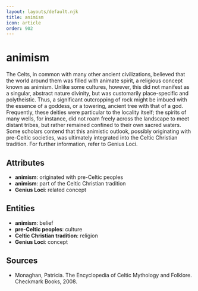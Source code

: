 ```yaml
---
layout: layouts/default.njk
title: animism
icon: article
order: 902
---
```

# animism

The Celts, in common with many other ancient civilizations, believed that the world around them was filled with animate spirit, a religious concept known as animism. Unlike some cultures, however, this did not manifest as a singular, abstract nature divinity, but was customarily place-specific and polytheistic. Thus, a significant outcropping of rock might be imbued with the essence of a goddess, or a towering, ancient tree with that of a god. Frequently, these deities were particular to the locality itself; the spirits of many wells, for instance, did not roam freely across the landscape to meet distant tribes, but rather remained confined to their own sacred waters. Some scholars contend that this animistic outlook, possibly originating with pre-Celtic societies, was ultimately integrated into the Celtic Christian tradition. For further information, refer to Genius Loci.

## Attributes

- **animism**: originated with pre-Celtic peoples
- **animism**: part of the Celtic Christian tradition
- **Genius Loci**: related concept

## Entities

- **animism**: belief
- **pre-Celtic peoples**: culture
- **Celtic Christian tradition**: religion
- **Genius Loci**: concept

## Sources

- Monaghan, Patricia. The Encyclopedia of Celtic Mythology and Folklore. Checkmark Books, 2008.

